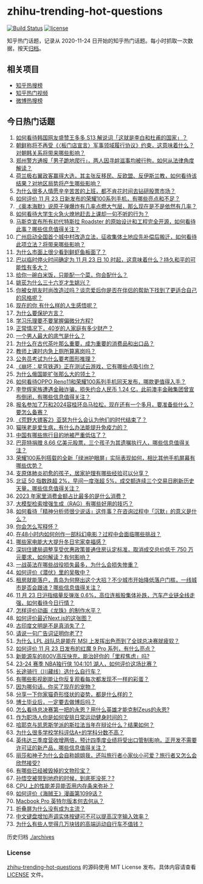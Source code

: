 # zhihu-trending-hot-questions

[![Build Status](https://github.com/justjavac/zhihu-trending-hot-questions/workflows/ci/badge.svg?branch=master)](https://github.com/justjavac/zhihu-trending-hot-questions/actions)
[![license](https://img.shields.io/github/license/justjavac/zhihu-trending-hot-questions)](https://github.com/justjavac/zhihu-trending-hot-questions/blob/master/LICENSE)

知乎热门话题，记录从 2020-11-24
日开始的知乎热门话题。每小时抓取一次数据，按天[归档](./archives)。

## 相关项目

- [知乎热搜榜](https://github.com/justjavac/zhihu-trending-top-search)
- [知乎热门视频](https://github.com/justjavac/zhihu-trending-hot-video)
- [微博热搜榜](https://github.com/justjavac/weibo-trending-hot-search)

## 今日热门话题

<!-- BEGIN -->
<!-- 最后更新时间 Fri Nov 24 2023 05:09:10 GMT+0800 (China Standard Time) -->

1. [如何看待韩国网友盛赞王多多 S13 解说词「这就是李白和杜甫的国家」？](https://www.zhihu.com/question/631494680)
1. [朝鲜称将不再受《〈板门店宣言〉军事领域履行协议》约束，这意味着什么？对朝韩关系将带来哪些影响？](https://www.zhihu.com/question/631447546)
1. [郑州警方通报「男子跪地爬行」，两人因寻衅滋事均被行拘，如何从法律角度解读？](https://www.zhihu.com/question/631468493)
1. [荷兰极右翼政客赢得大选，其主张反移民、反欧盟、反伊斯兰教，如何看待该结果？对地区局势将产生哪些影响？](https://www.zhihu.com/question/631459345)
1. [为什么很多人情愿辛辛苦苦的上班，都不肯花时间去钻研股票市场？](https://www.zhihu.com/question/630683739)
1. [如何评价 11 月 23 日新发布的荣耀100系列手机，有哪些亮点和不足？](https://www.zhihu.com/question/631538667)
1. [《奥本海默》说原子弹爆炸有几率点燃大气层，那么现在是不是依然有几率？](https://www.zhihu.com/question/631137583)
1. [如何看待大学生火急火燎地赶去上课却一句不听的行为？](https://www.zhihu.com/question/631286296)
1. [马斯克宣布所有初代特斯拉 Roadster 的原始设计和工程完全开源，如何看待此事？哪些信息值得关注？](https://www.zhihu.com/question/631473188)
1. [广州启动全国首个城中村改造立法，征收集体土地应先补偿后搬迁，如何看待此项立法？将带来哪些影响？](https://www.zhihu.com/question/631539086)
1. [为什么市面上很少看到鲜虾鱼板面了？](https://www.zhihu.com/question/330672407)
1. [巴以临时停火时间确定为 11 月 23 日 10 时起，这意味着什么？持久和平的可能性有多大？](https://www.zhihu.com/question/631455760)
1. [给你一碗白米饭，只能配一个菜，你会配什么？](https://www.zhihu.com/question/622742015)
1. [姚苌为什么三十六岁才生姚兴？](https://www.zhihu.com/question/630846325)
1. [你被女朋友时尚改造过吗？谈恋爱后你是否在伴侣的帮助下找到了更适合自己的风格呢？](https://www.zhihu.com/question/630552299)
1. [现在的你 有什么样的人生感悟呢？](https://www.zhihu.com/question/631551672)
1. [为什么要保护方言？](https://www.zhihu.com/question/59642581)
1. [学习乐理要不要掌握偏微分方程?](https://www.zhihu.com/question/593814671)
1. [正常情况下，40岁的人家庭有多少财产？](https://www.zhihu.com/question/628037374)
1. [一个男人最大的底气是什么？](https://www.zhihu.com/question/628865915)
1. [为什么在古代茶叶那么重要，成为重要的消费品和出口品？](https://www.zhihu.com/question/514088346)
1. [教师上课时内急上厕所算离岗吗？](https://www.zhihu.com/question/464363950)
1. [公务员考试为什么要考图形推理？](https://www.zhihu.com/question/22065165)
1. [《崩坏：星穹铁道》正在测试云游戏，它有哪些点吸引你？](https://www.zhihu.com/question/631329223)
1. [为什么俄国能扩张那么大的领土？](https://www.zhihu.com/question/56544269)
1. [如何看待OPPO Reno11和荣耀100系列手机同天发布，哪款更值得入手？](https://www.zhihu.com/question/631526823)
1. [李登辉家族遭遇金融诈骗，损失约合人民币 1.24 亿，此前澳丰金融集团曾宣布倒闭，有哪些信息值得关注？](https://www.zhihu.com/question/631331328)
1. [报名参加了万和2024容桂环岛马拉松，现在还有一个多月，要准备些什么？要怎么备赛？](https://www.zhihu.com/question/630835994)
1. [《荒野大镖客2》亚瑟为什么会认为他们的时代结束了？](https://www.zhihu.com/question/631188130)
1. [猫咪老是爱生病，有什么办法能提升免疫力的？](https://www.zhihu.com/question/629500643)
1. [中国有哪些旅行目的地被严重低估了？](https://www.zhihu.com/question/617352068)
1. [巴菲特捐赠 8.66 亿美元股票，三个孩子为其遗嘱执行人，哪些信息值得关注？](https://www.zhihu.com/question/631310292)
1. [荣耀100系列搭载的全新「绿洲护眼屏」实际表现如何，相比其他手机屏幕有哪些优势？](https://www.zhihu.com/question/631551714)
1. [支原体肺炎初愈的孩子，居家护理有哪些经验可以分享？](https://www.zhihu.com/question/631459131)
1. [北证 50 指数跌超 2%，早间一度涨超 5%，成交额连续三个交易日刷新历史天量，哪些信息值得关注？](https://www.zhihu.com/question/631502383)
1. [2023 年家里消费金额占比最多的是什么消费？](https://www.zhihu.com/question/630119877)
1. [大模型检索增强生成（RAG）有哪些好用的技巧？](https://www.zhihu.com/question/625481187)
1. [如何看待「精神分析师很少说话」这件事？在咨询过程中「沉默」的意义是什么？](https://www.zhihu.com/question/630819297)
1. [你会怎么写释怀？](https://www.zhihu.com/question/627325300)
1. [在48小时内如何创作一部科幻电影？过程中会面临哪些挑战？](https://www.zhihu.com/question/629862504)
1. [哪些家电能大大提升冬日宅家幸福感？](https://www.zhihu.com/question/631327432)
1. [深圳住建局调整享受优惠政策普通住房认定标准，取消成交总价低于 750 万元要求，如何解读？有何影响？](https://www.zhihu.com/question/631454774)
1. [一战英法在哪些战役损失最多，为什么会损失惨重？](https://www.zhihu.com/question/278292222)
1. [如何评价《潜伏》里的吴敬中？](https://www.zhihu.com/question/332870152)
1. [租房就能落户，青岛为何祭出这个大招？不少城市开始降低落户门槛，一线城市是否会跟进？哪些信息值得关注？](https://www.zhihu.com/question/631487188)
1. [11 月 23 日沪指缩量反弹涨 0.6%，高位连板股集体补跌，汽车产业链全线走强，如何看待今日行情？](https://www.zhihu.com/question/631454795)
1. [怎样评价动画《龙珠》的制作水平？](https://www.zhihu.com/question/590733618)
1. [如何评价最近Next.js的这张图？](https://www.zhihu.com/question/631144121)
1. [古印度文明是不是真消失了？](https://www.zhihu.com/question/630871671)
1. [请说一句广告词证明你老了?](https://www.zhihu.com/question/626630516)
1. [为什么 LPL 战队总是能在 MSI 上发挥出色而到了全球总决赛就疲软？](https://www.zhihu.com/question/630901584)
1. [如何评价 11 月 23 日发布的红魔 9 Pro 系列，有什么亮点？](https://www.zhihu.com/question/631309351)
1. [新能源车的800V高压快充，能治好你的「里程焦虑」吗?](https://www.zhihu.com/question/631327687)
1. [23-24 赛季 NBA独行侠 104:101 湖人，如何评价这场比赛？](https://www.zhihu.com/question/631466126)
1. [长途骑行（川藏线）选什么自行车？](https://www.zhihu.com/question/628550636)
1. [有哪些影视剧能让你反复观看每次都发现不一样的彩蛋？](https://www.zhihu.com/question/631488889)
1. [因为哪句话，你买了现在的宠物？](https://www.zhihu.com/question/630866429)
1. [分享一下你家猫奇形怪状的姿势，都是什么样的？](https://www.zhihu.com/question/629728867)
1. [博士毕业后，一定要去做博后吗？](https://www.zhihu.com/question/630264765)
1. [怎么看待总决赛第一把的永恩？用什么英雄才能克制Zeus的永恩?](https://www.zhihu.com/question/630838426)
1. [作为职场人你是如何安排日常运动健身时间的？](https://www.zhihu.com/question/631342482)
1. [哈耶克与凯恩斯学派的斯拉法当年在辩论什么？结果如何？](https://www.zhihu.com/question/631238243)
1. [为什么很多学校学科评估A+的学科分数不高？](https://www.zhihu.com/question/630631263)
1. [英伟达三季度营收增两倍，预计四季度业绩将受出口管制影响，正开发不需要许可证的新产品，哪些信息值得关注？](https://www.zhihu.com/question/631284097)
1. [丽莎和神子为什么会自称姐姐我，还叫旅行者小家伙小可爱？旅行者又怎么会欣然接受?](https://www.zhihu.com/question/631187854)
1. [有哪些已经被毁掉的文物珍宝？](https://www.zhihu.com/question/284979676)
1. [孙悟空被带到地府的时候，到底死没死？?](https://www.zhihu.com/question/620055685)
1. [CPU 上的性能差异能否用内存条来弥补？](https://www.zhihu.com/question/630362658)
1. [如何评价《海贼王》漫画第1099话？](https://www.zhihu.com/question/631263585)
1. [Macbook Pro 英特尔版本何去何从？](https://www.zhihu.com/question/629581163)
1. [折叠屏为什么没有成为主流？](https://www.zhihu.com/question/630261062)
1. [中文键盘增加声调实体按键可不可以提高汉字输入效率？](https://www.zhihu.com/question/630281611)
1. [为什么有些人觉得几万块钱的高端运动自行车不值钱？](https://www.zhihu.com/question/631007156)

<!-- END -->

历史归档 [./archives](./archives)

### License

[zhihu-trending-hot-questions](https://github.com/justjavac/zhihu-trending-hot-questions)
的源码使用 MIT License 发布。具体内容请查看 [LICENSE](./LICENSE) 文件。
